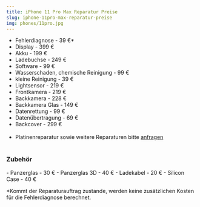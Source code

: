 ```yaml
---
title: iPhone 11 Pro Max Reparatur Preise
slug: iphone-11pro-max-reparatur-preise
img: phones/11pro.jpg
---
```


- Fehlerdiagnose - 39 €*
- Display - 399 €
- Akku - 199 €
- Ladebuchse - 249 €
- Software - 99 €
- Wasserschaden, chemische Reinigung - 99 €
- kleine Reinigung - 39 €
- Lightsensor - 219 €
- Frontkamera - 219  €
- Backkamera - 228 €
- Backkamera Glas - 149 €
- Datenrettung - 99 €
- Datenübertragung - 69 €
- Backcover - 299 €<br><br>
- Platinenreparatur sowie weitere Reparaturen bitte <a href="/kontakt">anfragen</a>
<br></br>
<h3>Zubehör</h3>
- Panzerglas - 30 €
- Panzerglas 3D - 40 €
- Ladekabel - 20 €
- Silicon Case - 40 €

*Kommt der Reparaturauftrag zustande, werden keine zusätzlichen Kosten für die Fehlerdiagnose berechnet.
